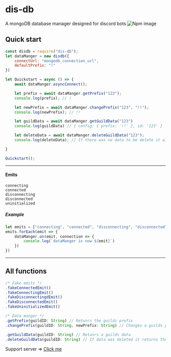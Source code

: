# dis-db
A mongoDB database manager designed for discord bots 
![Npm image](https://nodei.co/npm/dis-db.png)

## Quick start
```js
const disdb = require("dis-db");
let dataManger = new disdb({
    connectUrl: "mongodb_connection_url",
    defaultPrefix: "!"
})

let Quickstart = async () => {
    await dataManger.asyncConnect();

    let prefix = await dataManger.getPrefix("123");
    console.log(prefix); // !

    let newPrefix = await dataManger.changePrefix("123", "!!");
    console.log(newPrefix); // !!

    let guildData = await dataManger.getGuildData("123")
    console.log(guildData) // { config: { prefix: '!!' }, id: '123' }

    let deleteData = await dataManger.deleteGuildData("123");
    console.log(deleteData); // If there was no data to be delete it will return null, If data was deleted it will return the data

}

Quickstart();
```
___
#### Emits
```
connecting
connected
disconnecting
disconnected
uninitialized
```

##### Example
```js
let emits = ["connecting", "connected", "disconnecting", "disconnected", "uninitialized"];
emits.forEach(emit => {
    dataManger.on(emit, connection => {
        console.log(`dataManger is now ${emit}`)
    })
})
```
___
## All functions
```js
/* Fake emits */
.fakeConnectedEmit()
.fakeConnectingEmit()
.fakeDisconnectingdEmit()
.fakeDisconnectedEmit()
.fakeUninitializedEmit()

/* Data manger */
.getPrefix(guildID: String) // Retunrs the guilds prefix
.changePrefix(guildID: String, newPrefix: String) // Changes a guilds prefix and returns new prefix

.getGuildData(guildID: String) // Retunrs a guilds data
.deleteGuildData(guildID: String) // If data was deleted it returns the data
```
Support server => [Click me](https://discord.gg/MQuDfv5)